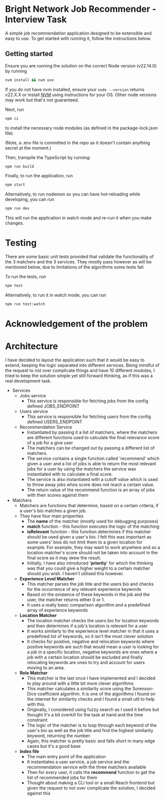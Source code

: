 # Bright Network Job Recommender - Interview Task

A simple job recommendation application designed to be extensible and easy to use. To get started with running it, follow the instructions below.

## Getting started

Ensure you are running the solution on the correct Node version (v22.14.0) by running

```sh
nvm install && nvm use
```

If you do not have nvm installed, ensure your `node --version` returns v22.X.X or install [NVM](https://github.com/nvm-sh/nvm?tab=readme-ov-file#installing-and-updating) using instructions for your OS. Other node versions may work but that's not guaranteed.

Next, run

```sh
npm ci
```

to install the necessary node modules (as defined in the package-lock.json file)

(Note, a .env file is committed in the repo as it doesn't contain anything secret at the moment.)

Then, transpile the TypeScript by running:

```sh
npm run build
```

Finally, to run the application, run

```sh
npm start
```

Alternatively, to run nodemon so you can have hot-reloading while developing, you can run

```sh
npm run dev
```

This will run the application in watch mode and re-run it when you make changes.

# Testing

There are some basic unit tests provided that validate the functionality of the 3 matchers and the 3 services. They mostly pass however as will be mentioned below, due to limitations of the algorithms some tests fail.

To run the tests, run

```sh
npm test
```

Alternatively, to run it in watch mode, you can run

```sh
npm run test:watch
```

# Acknowledgement of the problem

# Architecture

I have decided to layout the application such that it would be easy to extend, keeping the logic separated into different services. Being mindful of the request to not over complicate things and have 10 different modules, I tried to keep the solution simple yet still forward thinking, as if this was a real development task.

- Services
  - Jobs service
    - This service is responsible for fetching jobs from the config defined JOBS_ENDPOINT
  - Users service
    - This service is responsible for fetching users from the config defined USERS_ENDPOINT
  - Recommendation Service
    - Instantiated by passing it a list of matchers, where the matchers are different functions used to calculate the final relevance score of a job for a give user
    - The matchers can be changed out by passing a different list of matchers.
    - The service contains a single function called 'recommend' which given a user and a list of jobs is able to return the most relevant jobs for a user by using the matchers the service was instantiated with to calculate a final score.
    - The service is also instantiated with a cutoff value which is used to throw away jobs whos score does not reach a certain value.
    - The return value of the recommend function is an array of jobs with their scores against them
- Matchers
  - Matchers are functions that determine, based on a certain criteria, if a user's bio matches a given job.
  - They have four main properties
    - The **name** of the matcher (mostly used for debugging purposes)
    - **match** function - this function executes the logic of the matching
    - **isRelevant** function - this function determines if this matcher should be used given a user's bio. I felt this was important as some users' bios do not limit them to a given location for example. For example, they may want to work anywhere and so a location matcher's score should not be taken into account in the final score as it may skew the result.
    - Initially, I have also introduced '**priority**' for which the thinking was that you could give a higher weight to a certain matcher should you wish. I haven't utilised this however.
  - **Experience Level Matcher**
    - This matcher parses the job title and the users bio and checks for the occurrence of any relevant experience keywords
    - Based on the existence of these keywords in the job and the user, the matcher returns either 0 or 1.
    - It uses a really basic comparison algorithm and a predefined array of experience keywords
  - **Location Matcher**
    - The location matcher checks the users bio for location keywords and then determines if a job's location is relevant for a user
    - It works similarly to the experience level matcher in that it uses a predefined list of keywords, so it isn't the most clever solution
    - It checks for positive, negative and relocation keywords where positive keywords are such that would mean a user is looking for a job in a specific location, negative keywords are ones where a job with a certain location should be excluded and finally relocating keywords are ones to try and account for users moving to an area.
  - **Role Matcher**
    - This matcher is the last once I have implemented and I decided to play around with a little bit more clever algorithms
    - This matcher calculates a similarity score using the Sorenson-Dice coefficient algorithm. It is one of the algorithms I found on the internet for similarity checks and I found a small util to help with this.
    - Originally, I considered using fuzzy search as I used it before but thought it's a bit overkill for the task at hand and the time constraint
    - The logic of the matcher is to loop through each keyword of the user's bio as well as the job title and find the highest similarity keyword, returning the number.
    - Again, this matcher is pretty basic and falls short in many edge cases but it's a good base
  - **Index file**
    - The main entry point of the application
    - It instantiates a user service, a job service and the recommendation service with the three matchers available
    - Then for every user, it calls the **recommend** function to get the list of recommended jobs for them
    - Thought about making a CLI tool or a small Reach frontend but given the request to not over complicate the solution, I decided against this
